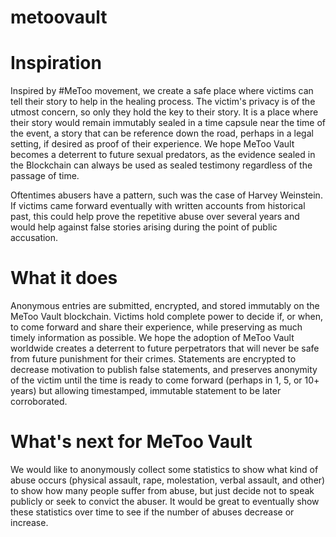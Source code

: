 # metoovault

# Inspiration
Inspired by #MeToo movement, we create a safe place where victims can tell their story to help in the healing process. The victim's privacy is of the utmost concern, so only they hold the key to their story. It is a place where their story would remain immutably sealed in a time capsule near the time of the event, a story that can be reference down the road, perhaps in a legal setting, if desired as proof of their experience. We hope MeToo Vault becomes a deterrent to future sexual predators, as the evidence sealed in the Blockchain can always be used as sealed testimony regardless of the passage of time.

Oftentimes abusers have a pattern, such was the case of Harvey Weinstein. If victims came forward eventually with written accounts from historical past, this could help prove the repetitive abuse over several years and would help against false stories arising during the point of public accusation.

# What it does
Anonymous entries are submitted, encrypted, and stored immutably on the MeToo Vault blockchain. Victims hold complete power to decide if, or when, to come forward and share their experience, while preserving as much timely information as possible. We hope the adoption of MeToo Vault worldwide creates a deterrent to future perpetrators that will never be safe from future punishment for their crimes. Statements are encrypted to decrease motivation to publish false statements, and preserves anonymity of the victim until the time is ready to come forward (perhaps in 1, 5, or 10+ years) but allowing timestamped, immutable statement to be later corroborated.

# What's next for MeToo Vault
We would like to anonymously collect some statistics to show what kind of abuse occurs (physical assault, rape, molestation, verbal assault, and other) to show how many people suffer from abuse, but just decide not to speak publicly or seek to convict the abuser. It would be great to eventually show these statistics over time to see if the number of abuses decrease or increase.
